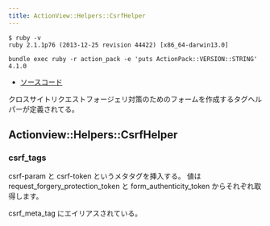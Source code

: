 ```yaml
---
title: ActionView::Helpers::CsrfHelper
---
```


```
$ ruby -v
ruby 2.1.1p76 (2013-12-25 revision 44422) [x86_64-darwin13.0]
```

```
bundle exec ruby -r action_pack -e 'puts ActionPack::VERSION::STRING'
4.1.0
```

* [ソースコード](https://github.com/rails/rails/blob/v4.1.0/actionview/lib/action_view/helpers/csrf_helper.rb)

クロスサイトリクエストフォージェリ対策のためのフォームを作成するタグヘルパーが定義されてる。

Actionview::Helpers::CsrfHelper
--------------------------------------------------------------------------------

### csrf_tags

csrf-param と csrf-token というメタタグを挿入する。
値は request_forgery_protection_token と form_authenticity_token からそれぞれ取得します。

csrf_meta_tag にエイリアスされている。
